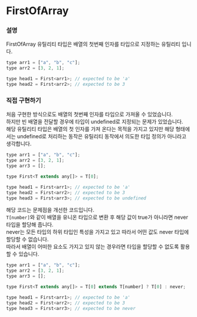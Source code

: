 # FirstOfArray

### 설명

FirstOfArray 유틸리티 타입은 배열의 첫번째 인자를 타입으로 지정하는 유틸리티 입니다.<br/>

```jsx
type arr1 = ["a", "b", "c"];
type arr2 = [3, 2, 1];

type head1 = First<arr1>; // expected to be 'a'
type head2 = First<arr2>; // expected to be 3
```

### 직접 구현하기

처음 구현한 방식으로도 배열의 첫번째 인자를 타입으로 가져올 수 있었습니다.<br/>
하지만 빈 배열을 전달할 경우에 타입이 undefined로 지정되는 문제가 있었습니다.<br/>
해당 유틸리티 타입은 배열의 첫 인자를 가져 온다는 목적을 가지고 있지만 해당 형태에서는 undefined로 처리하는 동작은 유틸리티 동작에서 의도한 타입 정의가 아니라고 생각합니다.

```jsx
type arr1 = ["a", "b", "c"];
type arr2 = [3, 2, 1];
type arr3 = [];

type First<T extends any[]> = T[0];

type head1 = First<arr1>; // expected to be 'a'
type head2 = First<arr2>; // expected to be 3
type head3 = First<arr3>; // expected to be undefined
```

해당 코드는 문제점을 개선한 코드입니다.<br/>
`T[number]`와 같이 배열을 유니온 타입으로 변환 후 해당 값이 true가 아니라면 never 타입을 할당해 줍니다.<br/>
never는 모든 타입의 하위 타입인 특성을 가지고 있고 따라서 어떤 값도 never 타입에 할당할 수 없습니다.<br/>
따라서 배열이 어떠한 요소도 가지고 있지 않는 경우라면 타입을 할당할 수 없도록 활용할 수 있습니다.

```jsx
type arr1 = ["a", "b", "c"];
type arr2 = [3, 2, 1];
type arr3 = [];

type First<T extends any[]> = T[0] extends T[number] ? T[0] : never;

type head1 = First<arr1>; // expected to be 'a'
type head2 = First<arr2>; // expected to be 3
type head3 = First<arr3>; // expected to be never
```
